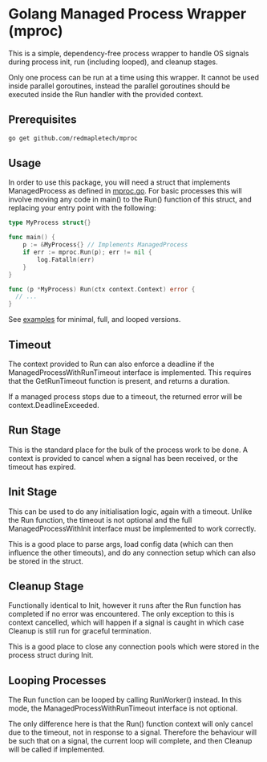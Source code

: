 # Golang Managed Process Wrapper (mproc)

This is a simple, dependency-free process wrapper to handle OS signals during process init, run (including looped), and cleanup stages.

Only one process can be run at a time using this wrapper.
It cannot be used inside parallel goroutines, instead the parallel goroutines should be executed inside the Run handler with the provided context.

## Prerequisites

```bash
go get github.com/redmapletech/mproc
```

## Usage

In order to use this package, you will need a struct that implements ManagedProcess as defined in [mproc.go](./mproc.go).
For basic processes this will involve moving any code in main() to the Run() function of this struct, and replacing your entry point with the following:

```go
type MyProcess struct{}

func main() {
	p := &MyProcess{} // Implements ManagedProcess
	if err := mproc.Run(p); err != nil {
		log.Fatalln(err)
	}
}

func (p *MyProcess) Run(ctx context.Context) error {
  // ...
}
```

See [examples](./example) for minimal, full, and looped versions.

## Timeout

The context provided to Run can also enforce a deadline if the ManagedProcessWithRunTimeout interface is implemented.
This requires that the GetRunTimeout function is present, and returns a duration.

If a managed process stops due to a timeout, the returned error will be context.DeadlineExceeded.

## Run Stage

This is the standard place for the bulk of the process work to be done.
A context is provided to cancel when a signal has been received, or the timeout has expired.

## Init Stage

This can be used to do any initialisation logic, again with a timeout.
Unlike the Run function, the timeout is not optional and the full ManagedProcessWithInit interface must be implemented to work correctly.

This is a good place to parse args, load config data (which can then influence the other timeouts), and do any connection setup which can also be stored in the struct.

## Cleanup Stage

Functionally identical to Init, however it runs after the Run function has completed if no error was encountered.
The only exception to this is context cancelled, which will happen if a signal is caught in which case Cleanup is still run for graceful termination.

This is a good place to close any connection pools which were stored in the process struct during Init.

## Looping Processes

The Run function can be looped by calling RunWorker() instead.
In this mode, the ManagedProcessWithRunTimeout interface is not optional.

The only difference here is that the Run() function context will only cancel due to the timeout, not in response to a signal.
Therefore the behaviour will be such that on a signal, the current loop will complete, and then Cleanup will be called if implemented.
